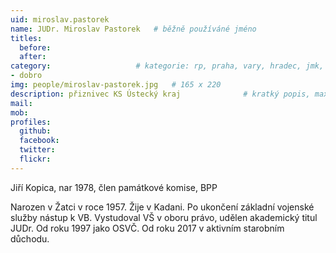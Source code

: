 ```yaml
---
uid: miroslav.pastorek
name: JUDr. Miroslav Pastorek  	# běžně používáné jméno
titles:
  before:
  after:
category:                 	# kategorie: rp, praha, vary, hradec, jmk, senat
- dobro
img: people/miroslav-pastorek.jpg   # 165 x 220
description: přiznivec KS Ústecký kraj           	# kratký popis, max 160 znaků
mail:
mob:	
profiles:
  github:
  facebook: 
  twitter: 
  flickr:
---
```


Jiří Kopica, nar 1978, člen památkové komise, BPP  

Narozen v Žatci v roce 1957. Žije v Kadani.
Po ukončení základní vojenské služby nástup k VB. 
Vystudoval VŠ v oboru právo, udělen akademický titul JUDr. Od roku 1997 jako OSVČ.
Od roku 2017 v aktivním starobním důchodu. 
